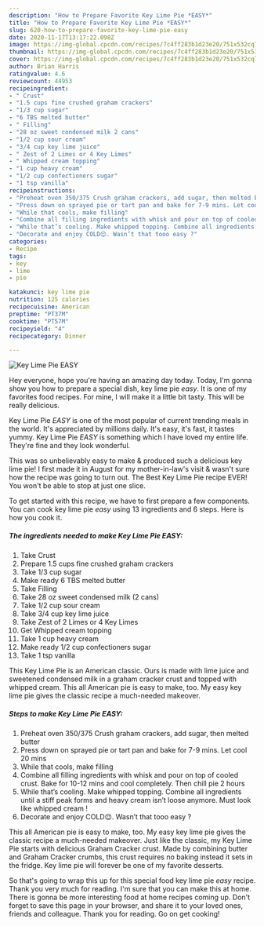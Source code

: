 ```yaml
---
description: "How to Prepare Favorite Key Lime Pie *EASY*"
title: "How to Prepare Favorite Key Lime Pie *EASY*"
slug: 620-how-to-prepare-favorite-key-lime-pie-easy
date: 2020-11-17T13:17:22.098Z
image: https://img-global.cpcdn.com/recipes/7c4ff283b1d23e20/751x532cq70/key-lime-pie-easy-recipe-main-photo.jpg
thumbnail: https://img-global.cpcdn.com/recipes/7c4ff283b1d23e20/751x532cq70/key-lime-pie-easy-recipe-main-photo.jpg
cover: https://img-global.cpcdn.com/recipes/7c4ff283b1d23e20/751x532cq70/key-lime-pie-easy-recipe-main-photo.jpg
author: Brian Harris
ratingvalue: 4.6
reviewcount: 44953
recipeingredient:
- " Crust"
- "1.5 cups fine crushed graham crackers"
- "1/3 cup sugar"
- "6 TBS melted butter"
- " Filling"
- "28 oz sweet condensed milk 2 cans"
- "1/2 cup sour cream"
- "3/4 cup key lime juice"
- " Zest of 2 Limes or 4 Key Limes"
- " Whipped cream topping"
- "1 cup heavy cream"
- "1/2 cup confectioners sugar"
- "1 tsp vanilla"
recipeinstructions:
- "Preheat oven 350/375 Crush graham crackers, add sugar, then melted butter"
- "Press down on sprayed pie or tart pan and bake for 7-9 mins. Let cool 20 mins"
- "While that cools, make filling"
- "Combine all filling ingredients with whisk and pour on top of cooled crust. Bake for 10-12 mins and cool completely. Then chill pie 2 hours"
- "While that’s cooling. Make whipped topping. Combine all ingredients until a stiff peak forms and heavy cream isn’t loose anymore. Must look like whipped cream !"
- "Decorate and enjoy COLD😌. Wasn’t that tooo easy ?"
categories:
- Recipe
tags:
- key
- lime
- pie

katakunci: key lime pie 
nutrition: 125 calories
recipecuisine: American
preptime: "PT37M"
cooktime: "PT57M"
recipeyield: "4"
recipecategory: Dinner

---
```



![Key Lime Pie *EASY*](https://img-global.cpcdn.com/recipes/7c4ff283b1d23e20/751x532cq70/key-lime-pie-easy-recipe-main-photo.jpg)

Hey everyone, hope you're having an amazing day today. Today, I'm gonna show you how to prepare a special dish, key lime pie *easy*. It is one of my favorites food recipes. For mine, I will make it a little bit tasty. This will be really delicious.

Key Lime Pie *EASY* is one of the most popular of current trending meals in the world. It's appreciated by millions daily. It's easy, it's fast, it tastes yummy. Key Lime Pie *EASY* is something which I have loved my entire life. They're fine and they look wonderful.

This was so unbelievably easy to make &amp; produced such a delicious key lime pie! I first made it in August for my mother-in-law&#39;s visit &amp; wasn&#39;t sure how the recipe was going to turn out. The Best Key Lime Pie recipe EVER! You won&#39;t be able to stop at just one slice.


To get started with this recipe, we have to first prepare a few components. You can cook key lime pie *easy* using 13 ingredients and 6 steps. Here is how you cook it.

<!--inarticleads1-->

##### The ingredients needed to make Key Lime Pie *EASY*:

1. Take  Crust
1. Prepare 1.5 cups fine crushed graham crackers
1. Take 1/3 cup sugar
1. Make ready 6 TBS melted butter
1. Take  Filling
1. Take 28 oz sweet condensed milk (2 cans)
1. Take 1/2 cup sour cream
1. Take 3/4 cup key lime juice
1. Take  Zest of 2 Limes or 4 Key Limes
1. Get  Whipped cream topping
1. Take 1 cup heavy cream
1. Make ready 1/2 cup confectioners sugar
1. Take 1 tsp vanilla


This Key Lime Pie is an American classic. Ours is made with lime juice and sweetened condensed milk in a graham cracker crust and topped with whipped cream. This all American pie is easy to make, too. My easy key lime pie gives the classic recipe a much-needed makeover. 

<!--inarticleads2-->

##### Steps to make Key Lime Pie *EASY*:

1. Preheat oven 350/375 Crush graham crackers, add sugar, then melted butter
1. Press down on sprayed pie or tart pan and bake for 7-9 mins. Let cool 20 mins
1. While that cools, make filling
1. Combine all filling ingredients with whisk and pour on top of cooled crust. Bake for 10-12 mins and cool completely. Then chill pie 2 hours
1. While that’s cooling. Make whipped topping. Combine all ingredients until a stiff peak forms and heavy cream isn’t loose anymore. Must look like whipped cream !
1. Decorate and enjoy COLD😌. Wasn’t that tooo easy ?


This all American pie is easy to make, too. My easy key lime pie gives the classic recipe a much-needed makeover. Just like the classic, my Key Lime Pie starts with delicious Graham Cracker crust. Made by combining butter and Graham Cracker crumbs, this crust requires no baking instead it sets in the fridge. Key lime pie will forever be one of my favorite desserts. 

So that's going to wrap this up for this special food key lime pie *easy* recipe. Thank you very much for reading. I'm sure that you can make this at home. There is gonna be more interesting food at home recipes coming up. Don't forget to save this page in your browser, and share it to your loved ones, friends and colleague. Thank you for reading. Go on get cooking!
